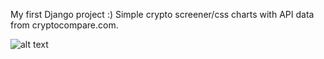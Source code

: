 My first Django project :) 
Simple crypto screener/css charts with API data from cryptocompare.com.

![alt text](https://github.com/illuzka/screener_01/blob/master/screener.png)
